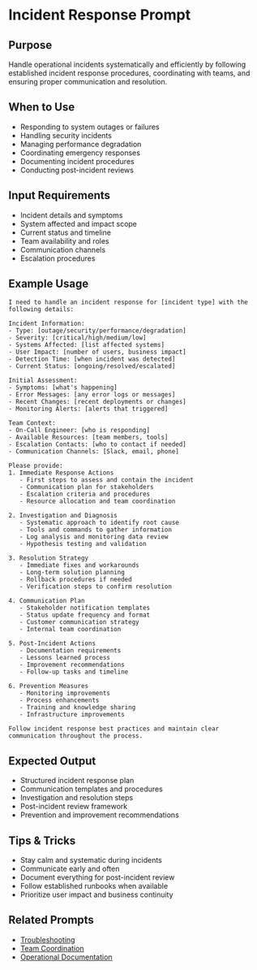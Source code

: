 # Incident Response Prompt

## Purpose
Handle operational incidents systematically and efficiently by following established incident response procedures, coordinating with teams, and ensuring proper communication and resolution.

## When to Use
- Responding to system outages or failures
- Handling security incidents
- Managing performance degradation
- Coordinating emergency responses
- Documenting incident procedures
- Conducting post-incident reviews

## Input Requirements
- Incident details and symptoms
- System affected and impact scope
- Current status and timeline
- Team availability and roles
- Communication channels
- Escalation procedures

## Example Usage

```prompt
I need to handle an incident response for [incident type] with the following details:

Incident Information:
- Type: [outage/security/performance/degradation]
- Severity: [critical/high/medium/low]
- Systems Affected: [list affected systems]
- User Impact: [number of users, business impact]
- Detection Time: [when incident was detected]
- Current Status: [ongoing/resolved/escalated]

Initial Assessment:
- Symptoms: [what's happening]
- Error Messages: [any error logs or messages]
- Recent Changes: [recent deployments or changes]
- Monitoring Alerts: [alerts that triggered]

Team Context:
- On-Call Engineer: [who is responding]
- Available Resources: [team members, tools]
- Escalation Contacts: [who to contact if needed]
- Communication Channels: [Slack, email, phone]

Please provide:
1. Immediate Response Actions
   - First steps to assess and contain the incident
   - Communication plan for stakeholders
   - Escalation criteria and procedures
   - Resource allocation and team coordination

2. Investigation and Diagnosis
   - Systematic approach to identify root cause
   - Tools and commands to gather information
   - Log analysis and monitoring data review
   - Hypothesis testing and validation

3. Resolution Strategy
   - Immediate fixes and workarounds
   - Long-term solution planning
   - Rollback procedures if needed
   - Verification steps to confirm resolution

4. Communication Plan
   - Stakeholder notification templates
   - Status update frequency and format
   - Customer communication strategy
   - Internal team coordination

5. Post-Incident Actions
   - Documentation requirements
   - Lessons learned process
   - Improvement recommendations
   - Follow-up tasks and timeline

6. Prevention Measures
   - Monitoring improvements
   - Process enhancements
   - Training and knowledge sharing
   - Infrastructure improvements

Follow incident response best practices and maintain clear communication throughout the process.
```

## Expected Output
- Structured incident response plan
- Communication templates and procedures
- Investigation and resolution steps
- Post-incident review framework
- Prevention and improvement recommendations

## Tips & Tricks
- Stay calm and systematic during incidents
- Communicate early and often
- Document everything for post-incident review
- Follow established runbooks when available
- Prioritize user impact and business continuity

## Related Prompts
- [Troubleshooting](./troubleshooting.md)
- [Team Coordination](./team-coordination.md)
- [Operational Documentation](./operational-documentation.md)

